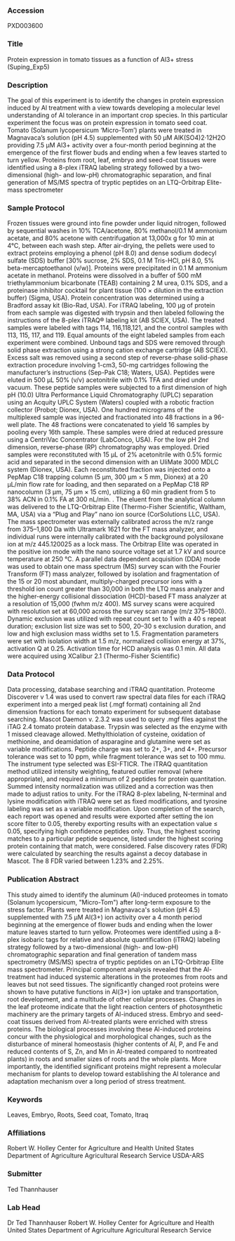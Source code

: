 ### Accession
PXD003600

### Title
Protein expression in tomato tissues as a function of Al3+ stress (Suping_Exp5)

### Description
The goal of this experiment is to identify the changes in protein expression induced by Al treatment with a view towards developing a molecular level understanding of Al tolerance in an important crop species.  In this particular experiment the focus was on protein expression in tomato seed coat. Tomato (Solanum lycopersicum ‘Micro-Tom’) plants were treated in Magnavaca’s solution (pH 4.5) supplemented with 50 µM AlK(SO4)2·12H2O providing 7.5 µM Al3+ activity over a four-month period beginning at the emergence of the first flower buds and ending when a few leaves started to turn yellow.  Proteins from root, leaf, embryo and seed-coat tissues were identified using a 8-plex iTRAQ labeling strategy followed by a two-dimensional (high- and low-pH) chromatographic separation, and final generation of MS/MS spectra of tryptic peptides on an LTQ-Orbitrap Elite-mass spectrometer

### Sample Protocol
Frozen tissues were ground into fine powder under liquid nitrogen, followed by sequential washes in 10% TCA/acetone, 80% methanol/0.1 M ammonium acetate, and 80% acetone with centrifugation at 13,000x g for 10 min at 4°C, between each wash step.  After air-drying, the pellets were used to extract proteins employing a phenol (pH 8.0) and dense sodium dodecyl sulfate (SDS) buffer [30% sucrose, 2% SDS, 0.1 M Tris-HCl, pH 8.0, 5% beta-mercaptoethanol (v/w)]. Proteins were precipitated in 0.1 M ammonium acetate in methanol. Proteins were dissolved in a buffer of 500 mM triethylammonium bicarbonate (TEAB) containing 2 M urea, 0.1% SDS, and a proteinase inhibitor cocktail for plant tissue (100 × dilution in the extraction buffer) (Sigma, USA). Protein concentration was determined using a Bradford assay kit (Bio-Rad, USA). For iTRAQ labeling, 100 µg of protein from each sample was digested with trypsin and then labeled following the instructions of the 8-plex iTRAQ® labeling kit (AB SCIEX, USA). The treated samples were labeled with tags 114, 116,118,121, and the control samples with 113, 115, 117, and 119.  Equal amounts of the eight labeled samples from each experiment were combined. Unbound tags and SDS were removed through solid phase extraction using a strong cation exchange cartridge (AB SCIEX). Excess salt was removed using a second step of reverse-phase solid-phase extraction procedure involving 1-cm3, 50-mg cartridges following the manufacturer’s instructions (Sep-Pak C18; Waters, USA). Peptides were eluted in 500 µL 50% (v/v) acetonitrile with 0.1% TFA and dried under vacuum.  These peptide samples were subjected to a first dimension of high pH (10.0) Ultra Performance Liquid Chromatography (UPLC) separation using an Acquity UPLC System (Waters) coupled with a robotic fraction collector (Probot; Dionex, USA).  One hundred micrograms of the multiplexed sample was injected and fractionated into 48 fractions in a 96-well plate. The 48 fractions were concatenated to yield 16 samples by pooling every 16th sample. These samples were dried at reduced pressure using a CentriVac Concentrator (LabConco, USA). For the low pH 2nd dimension, reverse-phase (RP) chromatography was employed. Dried samples were reconstituted with 15 µL of 2% acetonitrile with 0.5% formic acid and separated in the second dimension with an UliMate 3000 MDLC system (Dionex, USA).  Each reconstituted fraction was injected onto a PepMap C18 trapping column (5 μm, 300 μm × 5 mm, Dionex) at a 20 μL/min flow rate for loading, and then separated on a PepMap C18 RP nanocolumn (3 μm, 75 μm × 15 cm), utilizing a 60 min gradient from 5 to 38% ACN in 0.1% FA at 300 nL/min.  . The eluent from the analytical column was delivered to the LTQ-Orbitrap Elite (Thermo-Fisher Scientific, Waltham, MA, USA) via a “Plug and Play” nano ion source (CorSolutions LLC, USA).  The mass spectrometer was externally calibrated across the m/z range from 375–1,800 Da with Ultramark 1621 for the FT mass analyzer, and individual runs were internally calibrated with the background polysiloxane ion at m/z 445.120025 as a lock mass.  The Orbitrap Elite was operated in the positive ion mode with the nano source voltage set at 1.7 kV and source temperature at 250 °C. A parallel data dependent acquisition (DDA) mode was used to obtain one mass spectrum (MS) survey scan with the Fourier Transform (FT) mass analyzer, followed by isolation and fragmentation of the 15 or 20 most abundant, multiply-charged precursor ions with a threshold ion count greater than 30,000 in both the LTQ mass analyzer and the higher-energy collisional dissociation (HCD)-based FT mass analyzer at a resolution of 15,000 (fwhm m/z 400). MS survey scans were acquired with resolution set at 60,000 across the survey scan range (m/z 375–1800). Dynamic exclusion was utilized with repeat count set to 1 with a 40 s repeat duration; exclusion list size was set to 500, 20–30 s exclusion duration, and low and high exclusion mass widths set to 1.5. Fragmentation parameters were set with isolation width at 1.5 m/z, normalized collision energy at 37%, activation Q at 0.25. Activation time for HCD analysis was 0.1 min. All data were acquired using XCalibur 2.1 (Thermo-Fisher Scientific)

### Data Protocol
Data processing, database searching and iTRAQ quantitation. Proteome Discoverer v 1.4 was used to convert raw spectral data files for each iTRAQ experiment into a merged peak list (.mgf format) containing all 2nd dimension fractions for each tomato experiment for subsequent database searching. Mascot Daemon v. 2.3.2 was used to query .mgf files against the  iTAG 2.4 tomato protein database. Trypsin was selected as the enzyme with 1 missed cleavage allowed. Methylthiolation of cysteine, oxidation of methionine, and deamidation of asparagine and glutamine were set as variable modifications. Peptide charge was set to 2+, 3+, and 4+. Precursor tolerance was set to 10 ppm, while fragment tolerance was set to 100 mmu. The instrument type selected was ESI-FTICR. The iTRAQ quantitation method utilized intensity weighting, featured outlier removal (where appropriate), and required a minimum of 2 peptides for protein quantitation. Summed intensity normalization was utilized and a correction was then made to adjust ratios to unity.  For the iTRAQ 8-plex labeling, N-terminal and lysine modification with iTRAQ were set as fixed modifications, and tyrosine labeling was set as a variable modification. Upon completion of the search, each report was opened and results were exported after setting the ion score filter to 0.05, thereby exporting results with an expectation value ≤ 0.05, specifying high confidence peptides only. Thus, the highest scoring matches to a particular peptide sequence, listed under the highest scoring protein containing that match, were considered.   False discovery rates (FDR) were calculated by searching the results against a decoy database in Mascot.  The 8 FDR varied between 1.23% and 2.25%.

### Publication Abstract
This study aimed to identify the aluminum (Al)-induced proteomes in tomato (Solanum lycopersicum, "Micro-Tom") after long-term exposure to the stress factor. Plants were treated in Magnavaca's solution (pH 4.5) supplemented with 7.5 &#x3bc;M Al(3+) ion activity over a 4 month period beginning at the emergence of flower buds and ending when the lower mature leaves started to turn yellow. Proteomes were identified using a 8-plex isobaric tags for relative and absolute quantification (iTRAQ) labeling strategy followed by a two-dimensional (high- and low-pH) chromatographic separation and final generation of tandem mass spectrometry (MS/MS) spectra of tryptic peptides on an LTQ-Orbitrap Elite mass spectrometer. Principal component analysis revealed that the Al-treatment had induced systemic alterations in the proteomes from roots and leaves but not seed tissues. The significantly changed root proteins were shown to have putative functions in Al(3+) ion uptake and transportation, root development, and a multitude of other cellular processes. Changes in the leaf proteome indicate that the light reaction centers of photosynthetic machinery are the primary targets of Al-induced stress. Embryo and seed-coat tissues derived from Al-treated plants were enriched with stress proteins. The biological processes involving these Al-induced proteins concur with the physiological and morphological changes, such as the disturbance of mineral homeostasis (higher contents of Al, P, and Fe and reduced contents of S, Zn, and Mn in Al-treated compared to nontreated plants) in roots and smaller sizes of roots and the whole plants. More importantly, the identified significant proteins might represent a molecular mechanism for plants to develop toward establishing the Al tolerance and adaptation mechanism over a long period of stress treatment.

### Keywords
Leaves, Embryo, Roots, Seed coat, Tomato, Itraq

### Affiliations
Robert W. Holley Center for Agriculture and Health United States Department of Agriculture Agricultural Research Service
USDA-ARS

### Submitter
Ted Thannhauser

### Lab Head
Dr Ted Thannhauser
Robert W. Holley Center for Agriculture and Health United States Department of Agriculture Agricultural Research Service


